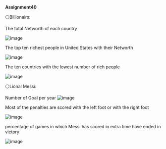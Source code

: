  **Assignment40**

⚪Billionairs:

The total Networth of each country

![image](https://github.com/SajedehGharabadian/Machine_Learning_Pylearn7/assets/76538787/87991db0-731c-4cfd-a2f9-31ad131b20db)


The top ten richest people in United States with their Networth

![image](https://github.com/SajedehGharabadian/Machine_Learning_Pylearn7/assets/76538787/3bca3d57-99d8-42f5-b610-ab4bd23ce519)


The ten countries with the lowest number of rich people

![image](https://github.com/SajedehGharabadian/Machine_Learning_Pylearn7/assets/76538787/9a780910-ed89-4f3a-ad3b-b8177f2c66f4)


⚪Lional Messi:

Number of Goal per year
![image](https://github.com/SajedehGharabadian/Machine_Learning_Pylearn7/assets/76538787/319553bb-6948-46a3-bfe9-e678947a6bd7)

Most of the penalties are scored with the left foot or with the right foot

![image](https://github.com/SajedehGharabadian/Machine_Learning_Pylearn7/assets/76538787/ed57df31-329f-426a-8aa2-ab835aa00140)

percentage of games in which Messi has scored in extra time have ended in victory

![image](https://github.com/SajedehGharabadian/Machine_Learning_Pylearn7/assets/76538787/e633fc82-2293-4523-8535-35d981ddeaf7)


